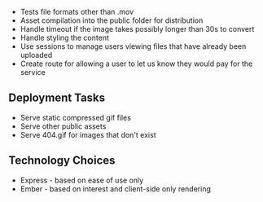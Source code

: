 * Tests file formats other than .mov
* Asset compilation into the public folder for distribution
* Handle timeout if the image takes possibly longer than 30s to convert
* Handle styling the content
* Use sessions to manage users viewing files that have already been uploaded
* Create route for allowing a user to let us know they would pay for the service

## Deployment Tasks

* Serve static compressed gif files
* Serve other public assets
* Serve 404.gif for images that don't exist

## Technology Choices
* Express - based on ease of use only
* Ember - based on interest and client-side only rendering
